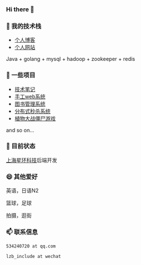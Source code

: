 ### Hi there 👋

### 🌱 我的技术栈

- [个人博客](https://blog.csdn.net/wannuoge4766)
- [个人网站](https://lishinho.top/)

Java + golang + mysql + hadoop + zookeeper + redis

### 🤔 一些项目

- [技术笔记](https://github.com/lishinho/algorithm-coding)
- [手工web系统](https://github.com/lishinho/SCU_DB_WebSystemByJsp)
- [图书管理系统](https://github.com/lishinho/LMS1.0)
- [分布式秒杀系统](https://github.com/lishinho/dis-seckill)
- [植物大战僵尸游戏](https://github.com/lishinho/PVZ_windowsAPI)

and so on...

### 🔭 目前状态

[上海星环科技](http://www.warpcloud.cn/#/home)后端开发

### 😄 其他爱好

英语，日语N2

篮球，足球

拍摄，逛街

### 📫 联系信息

`534240720 at qq.com`

`lzb_include at wechat`



